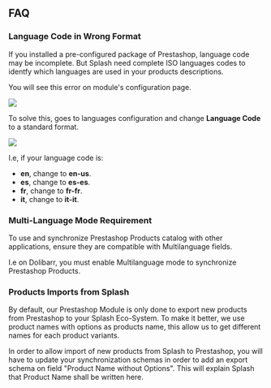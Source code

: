 
## FAQ

### Language Code in Wrong Format 

If you installed a pre-configured package of Prestashop, language code may be incomplete. 
But Splash need complete ISO languages codes to identfy which languages are used in your products descriptions. 

You will see this error on module's configuration page.

![](https://splashsync.github.io/Prestashop/img/screenshot_10.png)

To solve this, goes to languages configuration and change **Language Code** to a standard format.

![](https://splashsync.github.io/Prestashop/img/screenshot_9.png)

I.e, if your language code is:

- **en**, change to **en-us**.  
- **es**, change to **es-es**. 
- **fr**, change to **fr-fr**. 
- **it**, change to **it-it**. 

### Multi-Language Mode Requirement 

To use and synchronize Prestashop Products catalog with other applications, ensure they are compatible with Multilanguage fields.

I.e on Dolibarr, you must enable Multilanguage mode to synchronize Prestashop Products. 

### Products Imports from Splash

By default, our Prestashop Module is only done to export new products from Prestashop to your Splash Eco-System.
To make it better, we use product names with options as products name, this allow us to get different names for each product variants. 

In order to allow import of new products from Splash to Prestashop, you will have to update your synchronization schemas in order to add an export schema on field "Product Name without Options". 
This will explain Splash that Product Name shall be written here. 